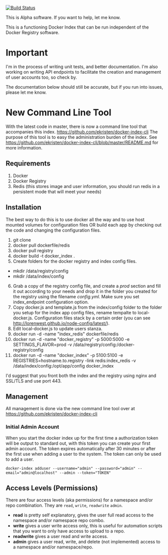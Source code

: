 [![Build Status](https://travis-ci.org/ekristen/docker-index.png)](https://travis-ci.org/ekristen/docker-index)

This is Alpha software. If you want to help, let me know.

This is a functioning Docker Index that can be run independent of the Docker Registry software.

# Important
I'm in the process of writing unit tests, and better documentation. I'm also working on writing API endpoints to facilitate the creation and management of user accounts too, so check by.

The documentation below should still be accurate, but if you run into issues, please let me know.

# New Command Line Tool
With the latest code in master, there is now a command line tool that accompanies this index. https://github.com/ekristen/docker-index-cli The purpose of this tool is to easy the administration burden of the index. See https://github.com/ekristen/docker-index-cli/blob/master/README.md for more information.

## Requirements 

1. Docker
2. Docker Registry
3. Redis (this stores image and user information, you should run redis in a persistent mode that will meet your needs)

## Installation

The best way to do this is to use docker all the way and to use host mounted volumes for configuration files OR build each app by checking out the code and changing the configuration files.

1. git clone 
2. docker pull dockerfile/redis
3. docker pull registry
4. docker build -t docker_index .
5. Create folders for the docker registry and index config files.
  * mkdir /data/registry/config
  * mkdir /data/index/config
6. Grab a copy of the registry config file, and create a *prod* section and fill it out according to your needs and drop it in the folder you created for the registry using the filename *config.yml*. Make sure you set index_endpoint configuration option.
7. Copy docker.js and template.js from the index/config folder to the folder you setup for the index app config files, rename tempalte to local-docker.js. Configuration files stack by a certain order (you can see http://lorenwest.github.io/node-config/latest/). 
8. Edit local-docker.js to update users stanza.
9. docker run -d -name "index_redis" dockerfile/redis
10. docker run -d -name "docker_registry" -p 5000:5000 -e SETTINGS\_FLAVOR=prod -v /data/registry/config:/docker-registry/config
11. docker run -d -name "docker_index" -p 5100:5100 -e REGISTRIES=hostname.to.registry -link redis:index\_redis -v /data/index/config:/opt/app/config docker\_index

I'd suggest that you front both the index and the registry using nginx and SSL/TLS and use port 443.

## Management

All management is done via the new command line tool over at https://github.com/ekristen/docker-index-cli

### Initial Admin Account

When you start the docker index up for the first time a authorization token will be output to standard out, with this token you can create your first admin account. The token expires automatically after 30 minutes or after the first use when adding a user to the system. The token can only be used to add a user.

`docker-index adduser --username="admin" --password="admin" --email="admin@localhost" --admin --token="TOKEN"`


## Access Levels (Permissions)

There are four access levels (aka permissions) for a namespace and/or repo combination. They are `read`, `write`, `readwrite` `admin`.

* **read** is pretty self explanatory, gives the user full read access to the namespace and/or namespace repo combo.
* **write** gives a user write access only, this is useful for automation scripts that you want to only have access to upload to a repo.
* **readwrite** gives a user read and write access.
* **admin** gives a user read, write, and delete (not implemented) access to a namespace and/or namespace/repo.

